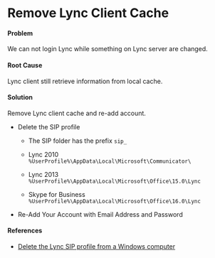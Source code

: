 # Remove Lync Client Cache

#### Problem
We can not login Lync while something on Lync server are changed.

#### Root Cause
Lync client still retrieve information from local cache.

#### Solution
Remove Lync client cache and re-add account.

* Delete the SIP profile
  * The SIP folder has the prefix `sip_`

  * Lync 2010  
    `%UserProfile%\AppData\Local\Microsoft\Communicator\`

  * Lync 2013
    `%UserProfile%\AppData\Local\Microsoft\Office\15.0\Lync`

  * Skype for Business
    `%UserProfile%\AppData\Local\Microsoft\Office\16.0\Lync`

* Re-Add Your Account with Email Address and Password

#### References
* [Delete the Lync SIP profile from a Windows computer](https://chinookcommunications.zendesk.com/hc/en-us/articles/203814180-Delete-the-Lync-SIP-profile-from-a-Windows-computer)